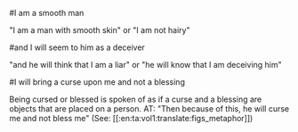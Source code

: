 #I am a smooth man

"I am a man with smooth skin" or "I am not hairy"

#and I will seem to him as a deceiver

"and he will think that I am a liar" or "he will know that I am deceiving him"

#I will bring a curse upon me and not a blessing

Being cursed or blessed is spoken of as if a curse and a blessing are objects that are placed on a person. AT: "Then because of this, he will curse me and not bless me" (See: [[:en:ta:vol1:translate:figs_metaphor]])